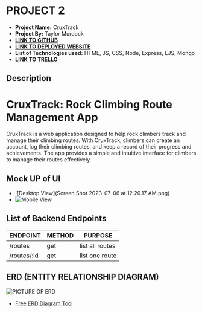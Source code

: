 # PROJECT 2

- **Project Name:** CruxTrack
- **Project By:** Taylor Murdock
- [**LINK TO GITHUB**](https://github.com/TaylorMurdock/CruxTrack)
- [**LINK TO DEPLOYED WEBSITE**](https://cruxtrack.onrender.com/)
- **List of Technologies used:** HTML, JS, CSS, Node, Express, EJS, Mongo
- [**LINK TO TRELLO**](https://trello.com/b/SCZ1IfD6/cruxtrack)

## Description

# CruxTrack: Rock Climbing Route Management App

CruxTrack is a web application designed to help rock climbers track and manage their climbing routes. With CruxTrack, climbers can create an account, log their climbing routes, and keep a record of their progress and achievements. The app provides a simple and intuitive interface for climbers to manage their routes effectively.

## Mock UP of UI

- ![Desktop View](Screen Shot 2023-07-06 at 12.20.17 AM.png)
- ![Mobile View](http://imgur.com)

## List of Backend Endpoints

| ENDPOINT    | METHOD | PURPOSE         |
| ----------- | ------ | --------------- |
| /routes     | get    | list all routes |
| /routes/:id | get    | list one route  |

## ERD (ENTITY RELATIONSHIP DIAGRAM)

![PICTURE OF ERD](http://imgur.com)

- [Free ERD Diagram Tool](https://dbdiagram.io/home)
